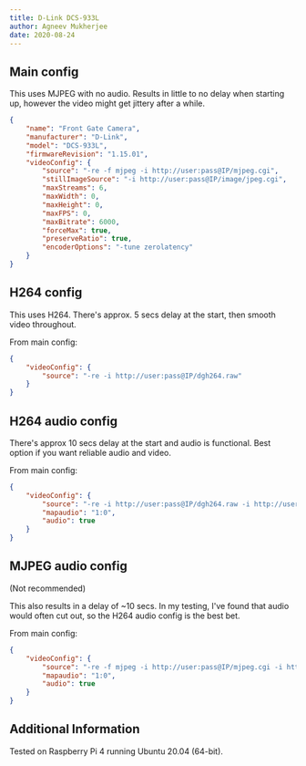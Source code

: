 ```yaml
---
title: D-Link DCS-933L
author: Agneev Mukherjee
date: 2020-08-24
---
```

## Main config

This uses MJPEG with no audio. Results in little to no delay when starting up, however the video might get jittery after a while.

```json
{
    "name": "Front Gate Camera",
    "manufacturer": "D-Link",
    "model": "DCS-933L",
    "firmwareRevision": "1.15.01",
    "videoConfig": {
        "source": "-re -f mjpeg -i http://user:pass@IP/mjpeg.cgi",
        "stillImageSource": "-i http://user:pass@IP/image/jpeg.cgi",
        "maxStreams": 6,
        "maxWidth": 0,
        "maxHeight": 0,
        "maxFPS": 0,
        "maxBitrate": 6000,
        "forceMax": true,
        "preserveRatio": true,
        "encoderOptions": "-tune zerolatency"
    }
}
```

## H264 config

This uses H264. There's approx. 5 secs delay at the start, then smooth video throughout.

From main config:

```json
{
    "videoConfig": {
        "source": "-re -i http://user:pass@IP/dgh264.raw"
    }
}
```

## H264 audio config

There's approx 10 secs delay at the start and audio is functional. Best option if you want reliable audio and video.

From main config:

```json
{
    "videoConfig": {
        "source": "-re -i http://user:pass@IP/dgh264.raw -i http://user:pass@IP/dgaudio.cgi",
        "mapaudio": "1:0",
        "audio": true
    }
}
```

## MJPEG audio config

(Not recommended)

This also results in a delay of ~10 secs. In my testing, I've found that audio would often cut out, so the H264 audio config is the best bet.

From main config:

```json
{
    "videoConfig": {
        "source": "-re -f mjpeg -i http://user:pass@IP/mjpeg.cgi -i http://user:pass@IP/audio.cgi",
        "mapaudio": "1:0",
        "audio": true
    }
}
```

## Additional Information

Tested on Raspberry Pi 4 running Ubuntu 20.04 (64-bit).
